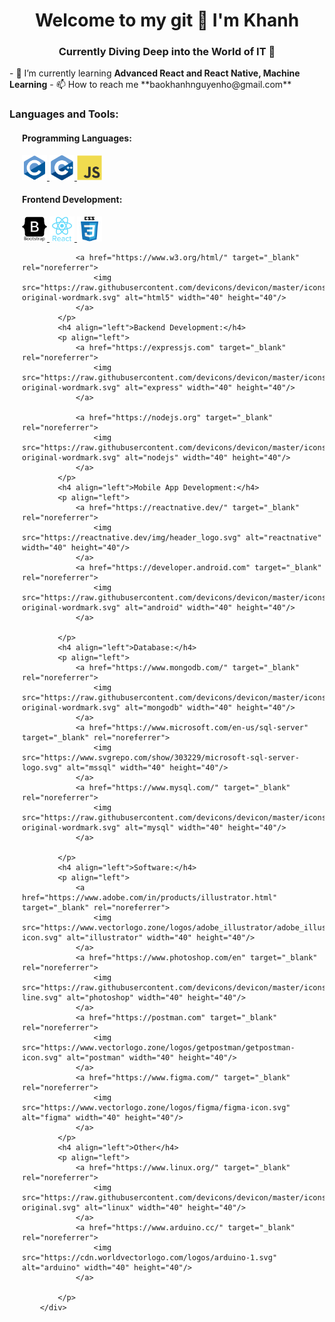 <h1 align="center">Welcome to my git 👐 I'm Khanh</h1>
        <h3 align="center">Currently Diving Deep into the World of IT 🌊</h3>
        <!-- <img align="right" alt="Coding" width="400" src="https://cdn.pnghd.pics/data/14/coding-gif-24.gif"> -->
        - 🌱 I’m currently learning <b>Advanced React and React Native, Machine Learning</b>
        - 📫 How to reach me **baokhanhnguyenho@gmail.com**
        <h3 align="left">Languages and Tools:</h3>
        <div style="margin-left: 20px;">
            <h4 align="left">Programming Languages:</h4>
            <p align="left"> 
                <a href="https://www.cprogramming.com/" target="_blank" rel="noreferrer"> 
                    <img src="https://raw.githubusercontent.com/devicons/devicon/master/icons/c/c-original.svg" alt="c" width="40" height="40"/>
                </a> 
                <a href="https://www.w3schools.com/cpp/" target="_blank" rel="noreferrer"> 
                    <img src="https://raw.githubusercontent.com/devicons/devicon/master/icons/cplusplus/cplusplus-original.svg" alt="cplusplus" width="40" height="40"/> 
                </a> 
                <a href="https://developer.mozilla.org/en-US/docs/Web/JavaScript" target="_blank" rel="noreferrer"> 
                    <img src="https://raw.githubusercontent.com/devicons/devicon/master/icons/javascript/javascript-original.svg" alt="javascript" width="40" height="40"/> 
                </a> 
            </p>
            <h4 align="left">Frontend Development:</h4>
            <p align="left">
                <a href="https://getbootstrap.com" target="_blank" rel="noreferrer">
                    <img src="https://raw.githubusercontent.com/devicons/devicon/master/icons/bootstrap/bootstrap-plain-wordmark.svg" alt="bootstrap" width="40" height="40"/> 
                </a> 
                <a href="https://reactjs.org/" target="_blank" rel="noreferrer"> 
                    <img src="https://raw.githubusercontent.com/devicons/devicon/master/icons/react/react-original-wordmark.svg" alt="react" width="40" height="40"/> 
                </a>
                <a href="https://www.w3schools.com/css/" target="_blank" rel="noreferrer"> 
                    <img src="https://raw.githubusercontent.com/devicons/devicon/master/icons/css3/css3-original-wordmark.svg" alt="css3" width="40" height="40"/> 
                </a> 
                
                <a href="https://www.w3.org/html/" target="_blank" rel="noreferrer"> 
                    <img src="https://raw.githubusercontent.com/devicons/devicon/master/icons/html5/html5-original-wordmark.svg" alt="html5" width="40" height="40"/> 
                </a>
            </p>
            <h4 align="left">Backend Development:</h4>
            <p align="left">
                <a href="https://expressjs.com" target="_blank" rel="noreferrer"> 
                    <img src="https://raw.githubusercontent.com/devicons/devicon/master/icons/express/express-original-wordmark.svg" alt="express" width="40" height="40"/> 
                </a> 
               
                <a href="https://nodejs.org" target="_blank" rel="noreferrer"> 
                    <img src="https://raw.githubusercontent.com/devicons/devicon/master/icons/nodejs/nodejs-original-wordmark.svg" alt="nodejs" width="40" height="40"/> 
                </a> 
            </p>
            <h4 align="left">Mobile App Development:</h4>
            <p align="left"> 
                <a href="https://reactnative.dev/" target="_blank" rel="noreferrer"> 
                    <img src="https://reactnative.dev/img/header_logo.svg" alt="reactnative" width="40" height="40"/> 
                </a> 
                <a href="https://developer.android.com" target="_blank" rel="noreferrer"> 
                    <img src="https://raw.githubusercontent.com/devicons/devicon/master/icons/android/android-original-wordmark.svg" alt="android" width="40" height="40"/> 
                </a>
                
            </p>
            <h4 align="left">Database:</h4>
            <p align="left"> 
                <a href="https://www.mongodb.com/" target="_blank" rel="noreferrer"> 
                    <img src="https://raw.githubusercontent.com/devicons/devicon/master/icons/mongodb/mongodb-original-wordmark.svg" alt="mongodb" width="40" height="40"/> 
                </a> 
                <a href="https://www.microsoft.com/en-us/sql-server" target="_blank" rel="noreferrer"> 
                    <img src="https://www.svgrepo.com/show/303229/microsoft-sql-server-logo.svg" alt="mssql" width="40" height="40"/> 
                </a> 
                <a href="https://www.mysql.com/" target="_blank" rel="noreferrer"> 
                    <img src="https://raw.githubusercontent.com/devicons/devicon/master/icons/mysql/mysql-original-wordmark.svg" alt="mysql" width="40" height="40"/> 
                </a> 
               
            </p>
            <h4 align="left">Software:</h4>
            <p align="left"> 
                <a href="https://www.adobe.com/in/products/illustrator.html" target="_blank" rel="noreferrer"> 
                    <img src="https://www.vectorlogo.zone/logos/adobe_illustrator/adobe_illustrator-icon.svg" alt="illustrator" width="40" height="40"/>
                </a> 
                <a href="https://www.photoshop.com/en" target="_blank" rel="noreferrer"> 
                    <img src="https://raw.githubusercontent.com/devicons/devicon/master/icons/photoshop/photoshop-line.svg" alt="photoshop" width="40" height="40"/> 
                </a> 
                <a href="https://postman.com" target="_blank" rel="noreferrer"> 
                    <img src="https://www.vectorlogo.zone/logos/getpostman/getpostman-icon.svg" alt="postman" width="40" height="40"/> 
                </a> 
                <a href="https://www.figma.com/" target="_blank" rel="noreferrer"> 
                    <img src="https://www.vectorlogo.zone/logos/figma/figma-icon.svg" alt="figma" width="40" height="40"/> 
                </a> 
            </p> 
            <h4 align="left">Other</h4>
            <p align="left"> 
                <a href="https://www.linux.org/" target="_blank" rel="noreferrer"> 
                    <img src="https://raw.githubusercontent.com/devicons/devicon/master/icons/linux/linux-original.svg" alt="linux" width="40" height="40"/> 
                </a>  
                <a href="https://www.arduino.cc/" target="_blank" rel="noreferrer"> 
                    <img src="https://cdn.worldvectorlogo.com/logos/arduino-1.svg" alt="arduino" width="40" height="40"/> 
                </a> 
                
            </p>
        </div>
